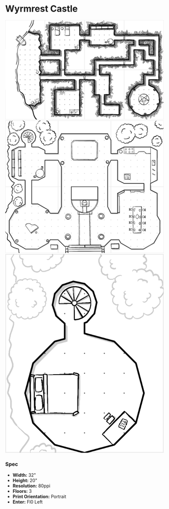 # Wyrmrest Castle

![](./wyrmrest-castle-fl0-80ppi.png)
![](./wyrmrest-castle-fl1-80ppi.png)
![](./wyrmrest-castle-fl2-80ppi.png)

### Spec

- **Width:** 32"
- **Height:** 20"
- **Resolution:** 80ppi
- **Floors:** 3
- **Print Orientation:** Portrait
- **Enter:** Fl0 Left
